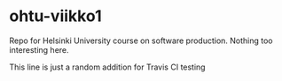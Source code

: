 # ohtu-viikko1
Repo for Helsinki University course on software production.
Nothing too interesting here.

This line is just a random addition for Travis CI testing
